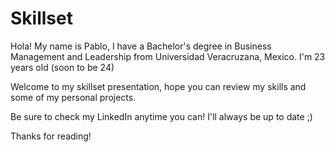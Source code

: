 # Skillset
Hola! My name is Pablo, I have a Bachelor's degree in Business Management and Leadership from Universidad Veracruzana, Mexico.
I'm 23 years old (soon to be 24) 

Welcome to my skillset presentation, hope you can review my skills and some of my personal projects. 

Be sure to check my LinkedIn anytime you can! I'll always be up to date ;)


Thanks for reading!

